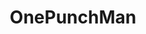 ---
title: OnePunchMan
crosslinks:
- onepunch_man
- respectthreads
- xkcd
- manga
- anime
- theydidthemath
- nocontext
- AskReddit
- whowouldwin
- OnePiece
- BokuNoHeroAcademia
- announcements
- askscience
- hearthstone
- explainlikeimfive
- CharacterRant
- funny
- ShingekiNoKyojin
- 4chan
- USC
---